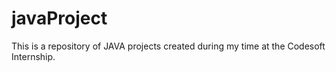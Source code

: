 # javaProject
This is a repository of JAVA projects created during my time at the Codesoft Internship. 
